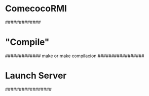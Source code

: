 # ComecocoRMI
#############
# "Compile" #
#############
make
or
make compilacion
#################
# Launch Server #
#################

